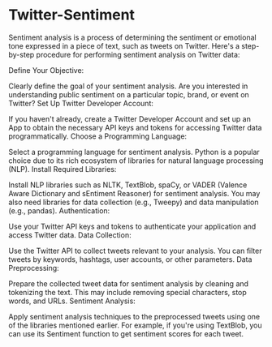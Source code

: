# Twitter-Sentiment
Sentiment analysis is a process of determining the sentiment or emotional tone expressed in a piece of text, such as tweets on Twitter. Here's a step-by-step procedure for performing sentiment analysis on Twitter data:

Define Your Objective:

Clearly define the goal of your sentiment analysis. Are you interested in understanding public sentiment on a particular topic, brand, or event on Twitter?
Set Up Twitter Developer Account:

If you haven't already, create a Twitter Developer Account and set up an App to obtain the necessary API keys and tokens for accessing Twitter data programmatically.
Choose a Programming Language:

Select a programming language for sentiment analysis. Python is a popular choice due to its rich ecosystem of libraries for natural language processing (NLP).
Install Required Libraries:

Install NLP libraries such as NLTK, TextBlob, spaCy, or VADER (Valence Aware Dictionary and sEntiment Reasoner) for sentiment analysis. You may also need libraries for data collection (e.g., Tweepy) and data manipulation (e.g., pandas).
Authentication:

Use your Twitter API keys and tokens to authenticate your application and access Twitter data.
Data Collection:

Use the Twitter API to collect tweets relevant to your analysis. You can filter tweets by keywords, hashtags, user accounts, or other parameters.
Data Preprocessing:

Prepare the collected tweet data for sentiment analysis by cleaning and tokenizing the text. This may include removing special characters, stop words, and URLs.
Sentiment Analysis:

Apply sentiment analysis techniques to the preprocessed tweets using one of the libraries mentioned earlier. For example, if you're using TextBlob, you can use its Sentiment function to get sentiment scores for each tweet.
